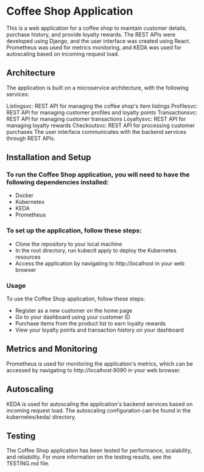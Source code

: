 # Coffee Shop Application
This is a web application for a coffee shop to maintain customer details, purchase history, and provide loyalty rewards. The REST APIs were developed using Django, and the user interface was created using React. Prometheus was used for metrics monitoring, and KEDA was used for autoscaling based on incoming request load.

## Architecture
The application is built on a microservice architecture, with the following services:

Listingsvc: REST API for managing the coffee shop's item listings
Profilesvc: REST API for managing customer profiles and loyalty points
Transactionsvc: REST API for managing customer transactions
Loyaltysvc: REST API for managing loyalty rewards
Checkoutsvc: REST API for processing customer purchases
The user interface communicates with the backend services through REST APIs.

## Installation and Setup
### To run the Coffee Shop application, you will need to have the following dependencies installed:
- Docker
- Kubernetes
- KEDA
- Prometheus
### To set up the application, follow these steps:

- Clone the repository to your local machine
- In the root directory, run kubectl apply to deploy the Kubernetes resources
- Access the application by navigating to http://localhost in your web browser

### Usage
To use the Coffee Shop application, follow these steps:

- Register as a new customer on the home page
- Go to your dashboard using your customer ID
- Purchase items from the product list to earn loyalty rewards
- View your loyalty points and transaction history on your dashboard

## Metrics and Monitoring
Prometheus is used for monitoring the application's metrics, which can be accessed by navigating to http://localhost:9090 in your web browser.

## Autoscaling
KEDA is used for autoscaling the application's backend services based on incoming request load. The autoscaling configuration can be found in the kubernetes/keda/ directory.

## Testing
The Coffee Shop application has been tested for performance, scalability, and reliability. For more information on the testing results, see the TESTING.md file.
